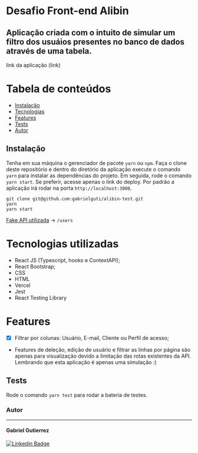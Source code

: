 # Desafio Front-end Alibin

## Aplicação criada com o intuito de simular um filtro dos usuáios presentes no banco de dados através de uma tabela.

link da aplicação (link)

# Tabela de conteúdos

- [Instalação](#instalacao)
- [Tecnologias](#tecnologias-utilizadas)
- [Features](#features)
- [Tests](#tests)
- [Autor](#autor)

## Instalação

Tenha em sua máquina o gerenciador de pacote `yarn` ou `npm`.
Faça o clone deste repositório e dentro do diretório da aplicação execute o comando `yarn` para
instalar as dependências do projeto. Em seguida, rode o comando `yarn start`. Se preferir, acesse apenas o link do deploy.
Por padrão a aplicação irá rodar na porta `http://localhost:3000`.

```
git clone git@github.com:gabrielguti/alibin-test.git
yarn
yarn start
```

[Fake API utilizada](#https://jsonplaceholder.typicode.com/) -> `/users`

# Tecnologias utilizadas

- React JS (Typescript, hooks e ContextAPI);
- React Bootstrap;
- CSS
- HTML
- Vercel
- Jest
- React Testing Library

# Features

- [x] Filtrar por colunas: Usuário, E-mail, Cliente ou Perfil de acesso;
- Features de deleção, edição de usuário e filtrar as linhas por página são apenas para visualização devido a limitação das rotas existentes da API. Lembrando que esta aplicação é apenas uma simulação :)

## Tests

Rode o comando `yarn test` para rodar a bateria de testes.

### Autor

---

#### Gabriel Gutierrez

[![Linkedin Badge](https://img.shields.io/badge/-GabrielGutierrez-blue?style=flat-square&logo=Linkedin&logoColor=white&link=https://https://www.linkedin.com/in/gabrielgutierrez-/)](https://www.linkedin.com/in/gabrielgutierrez-/)

